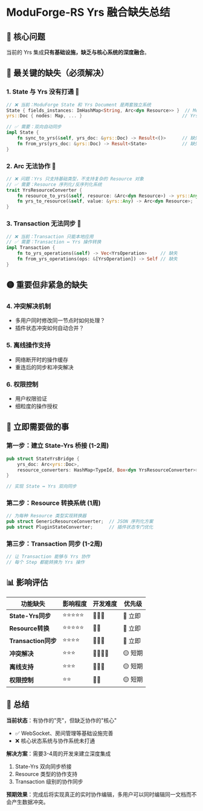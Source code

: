 # ModuForge-RS Yrs 融合缺失总结

## 🎯 核心问题

当前的 Yrs 集成**只有基础设施，缺乏与核心系统的深度融合**。

## 🚨 最关键的缺失（必须解决）

### 1. **State 与 Yrs 没有打通** 🔴
```rust
// ❌ 当前：ModuForge State 和 Yrs Document 是两套独立系统
State { fields_instances: ImHashMap<String, Arc<dyn Resource>> }  // ModuForge
yrs::Doc { nodes: Map, ... }                                     // Yrs

// ✅ 需要：双向自动同步
impl State {
    fn sync_to_yrs(&self, yrs_doc: &yrs::Doc) -> Result<()>      // 缺失
    fn from_yrs(yrs_doc: &yrs::Doc) -> Result<State>             // 缺失
}
```

### 2. **Arc<dyn Resource> 无法协作** 🔴
```rust
// ❌ 问题：Yrs 只支持基础类型，不支持复杂的 Resource 对象
// ✅ 需要：Resource 序列化/反序列化系统
trait YrsResourceConverter {
    fn resource_to_yrs(&self, resource: &Arc<dyn Resource>) -> yrs::Any;
    fn yrs_to_resource(&self, value: &yrs::Any) -> Arc<dyn Resource>;
}
```

### 3. **Transaction 无法同步** 🔴
```rust
// ❌ 当前：Transaction 只能本地应用
// ✅ 需要：Transaction ↔ Yrs 操作转换
impl Transaction {
    fn to_yrs_operations(&self) -> Vec<YrsOperation>     // 缺失
    fn from_yrs_operations(ops: &[YrsOperation]) -> Self // 缺失
}
```

## 🟡 重要但非紧急的缺失

### 4. **冲突解决机制**
- 多用户同时修改同一节点时如何处理？
- 插件状态冲突如何自动合并？

### 5. **离线操作支持**
- 网络断开时的操作缓存
- 重连后的同步和冲突解决

### 6. **权限控制**
- 用户权限验证
- 细粒度的操作授权

## 🎯 立即需要做的事

### 第一步：建立 State-Yrs 桥接 (1-2周)
```rust
pub struct StateYrsBridge {
    yrs_doc: Arc<yrs::Doc>,
    resource_converters: HashMap<TypeId, Box<dyn YrsResourceConverter>>,
}

// 实现 State ↔ Yrs 双向同步
```

### 第二步：Resource 转换系统 (1周)
```rust
// 为每种 Resource 类型实现转换器
pub struct GenericResourceConverter;  // JSON 序列化方案
pub struct PluginStateConverter;      // 插件状态专门优化
```

### 第三步：Transaction 同步 (1-2周)
```rust
// 让 Transaction 能够与 Yrs 协作
// 每个 Step 都能转换为 Yrs 操作
```

## 📊 影响评估

| 功能缺失 | 影响程度 | 开发难度 | 优先级 |
|----------|----------|----------|--------|
| **State-Yrs同步** | ⭐⭐⭐⭐⭐ | 🔧🔧🔧 | 🔴 立即 |
| **Resource转换** | ⭐⭐⭐⭐⭐ | 🔧🔧 | 🔴 立即 |
| **Transaction同步** | ⭐⭐⭐⭐ | 🔧🔧🔧 | 🔴 立即 |
| **冲突解决** | ⭐⭐⭐ | 🔧🔧🔧🔧 | 🟡 短期 |
| **离线支持** | ⭐⭐⭐ | 🔧🔧🔧 | 🟡 短期 |
| **权限控制** | ⭐⭐ | 🔧🔧 | 🟡 短期 |

## 🎯 总结

**当前状态**：有协作的"壳"，但缺乏协作的"核心"
- ✅ WebSocket、房间管理等基础设施完善
- ❌ 核心状态系统与协作系统未打通

**解决方案**：需要3-4周的开发来建立深度集成
1. State-Yrs 双向同步桥接
2. Resource 类型的协作支持  
3. Transaction 级别的协作同步

**预期效果**：完成后将实现真正的实时协作编辑，多用户可以同时编辑同一文档而不会产生数据冲突。